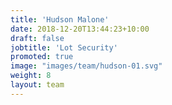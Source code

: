 ```yaml
---
title: 'Hudson Malone'
date: 2018-12-20T13:44:23+10:00
draft: false
jobtitle: 'Lot Security'
promoted: true
image: "images/team/hudson-01.svg"
weight: 8
layout: team
---
```


